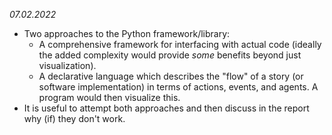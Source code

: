 *07.02.2022*

* Two approaches to the Python framework/library:
  * A comprehensive framework for interfacing with actual code (ideally the added complexity would provide *some* benefits beyond just visualization).
  * A declarative language which describes the "flow" of a story (or software implementation) in terms of actions, events, and agents. A program would then visualize this.
* It is useful to attempt both approaches and then discuss in the report why (if) they don't work.
